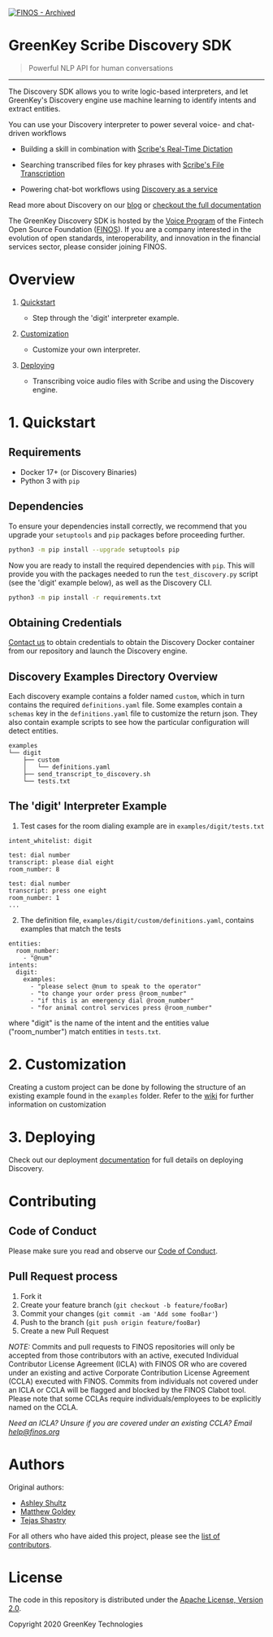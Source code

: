[![FINOS - Archived](https://cdn.jsdelivr.net/gh/finos/contrib-toolbox@master/images/badge-archived.svg)](https://community.finos.org/docs/governance/Software-Projects/stages/archived)

# GreenKey Scribe Discovery SDK 
> Powerful NLP API for human conversations
---

The Discovery SDK allows you to write logic-based interpreters, and let GreenKey's Discovery engine use machine learning to identify intents and extract entities.

You can use your Discovery interpreter to power several voice- and chat-driven workflows

- Building a skill in combination with [Scribe's Real-Time Dictation](https://docs.greenkeytech.com/focus-api/data-input/#requirements)

- Searching transcribed files for key phrases with [Scribe's File Transcription](https://docs.greenkeytech.com/focus-api/data-input/#requirements_1)

- Powering chat-bot workflows using [Discovery as a service](https://docs.greenkeytech.com/focus-api/nlp/#discovery)

Read more about Discovery on our [blog](https://greenkeytech.com/greenkey-scribe-discovery-skills/) or [checkout the full documentation](https://github.com/finos/greenkey-discovery-sdk/wiki)

The GreenKey Discovery SDK
is hosted by the [Voice Program] of the Fintech Open Source Foundation ([FINOS]).
If you are a company interested in the evolution of
open standards, interoperability, and innovation in the financial services sector,
please consider joining FINOS.

# Overview
1. [Quickstart](#1-quickstart)
    - Step through the 'digit' interpreter example.

2. [Customization](#2-customization)
    - Customize your own interpreter.

3. [Deploying](#3-deploying)
    - Transcribing voice audio files with Scribe and using the Discovery engine.


# 1. Quickstart

## Requirements

- Docker 17+ (or Discovery Binaries)
- Python 3 with `pip`

## Dependencies

To ensure your dependencies install correctly, we recommend that you upgrade your `setuptools` and `pip` packages before proceeding further.

```sh
python3 -m pip install --upgrade setuptools pip
```

Now you are ready to install the required dependencies with `pip`.
This will provide you with the packages needed to run the `test_discovery.py` script (see the 'digit' example below), as well as the Discovery CLI.

```sh
python3 -m pip install -r requirements.txt
```

## Obtaining Credentials
[Contact us](mailto:transcription@greenkeytech.com) to obtain credentials to obtain the Discovery Docker container from our repository and launch the Discovery engine.


## Discovery Examples Directory Overview
Each discovery example contains a folder named `custom`, which in turn contains the required `definitions.yaml` file.
Some examples contain a `schemas` key in the `definitions.yaml` file to customize the return json.
They also contain example scripts to see how the particular configuration will detect entities.

```
examples
└── digit
    ├── custom
    │   └── definitions.yaml
    ├── send_transcript_to_discovery.sh
    └── tests.txt
```

## The 'digit' Interpreter Example
1) Test cases for the room dialing example are in `examples/digit/tests.txt`

```
intent_whitelist: digit

test: dial number
transcript: please dial eight
room_number: 8

test: dial number
transcript: press one eight
room_number: 1
...
```

2) The definition file, `examples/digit/custom/definitions.yaml`, contains examples that match the tests

```
entities:
  room_number:
    - "@num"
intents:
  digit:
    examples:
      - "please select @num to speak to the operator"
      - "to change your order press @room_number"
      - "if this is an emergency dial @room_number"
      - "for animal control services press @room_number"
```

where "digit" is the name of the intent and the entities value ("room_number") match entities in `tests.txt`.


# 2. Customization

Creating a custom project can be done by following the structure of an existing example found in the `examples` folder. Refer to the [wiki](https://github.com/finos/greenkey-discovery-sdk/wiki) for further information on customization


# 3. Deploying

Check out our deployment [documentation](https://docs.greenkeytech.com/focus-api/nlp/#discovery) for full details on deploying Discovery.


# Contributing

## Code of Conduct

Please make sure you read and observe our [Code of Conduct].

## Pull Request process

1. Fork it
2. Create your feature branch (`git checkout -b feature/fooBar`)
3. Commit your changes (`git commit -am 'Add some fooBar'`)
4. Push to the branch (`git push origin feature/fooBar`)
5. Create a new Pull Request

_NOTE:_ Commits and pull requests to FINOS repositories will only be accepted from those contributors with an active, executed Individual Contributor License Agreement (ICLA) with FINOS OR who are covered under an existing and active Corporate Contribution License Agreement (CCLA) executed with FINOS. Commits from individuals not covered under an ICLA or CCLA will be flagged and blocked by the FINOS Clabot tool. Please note that some CCLAs require individuals/employees to be explicitly named on the CCLA.

*Need an ICLA? Unsure if you are covered under an existing CCLA? Email [help@finos.org](mailto:help@finos.org)*

# Authors

Original authors:

- [Ashley Shultz](https://github.com/AGiantSquid)
- [Matthew Goldey](https://github.com/mgoldey)
- [Tejas Shastry](https://github.com/tshastry)

For all others who have aided this project, please see the [list of contributors].

# License

The code in this repository is distributed under the [Apache License, Version 2.0](http://www.apache.org/licenses/LICENSE-2.0).

Copyright 2020 GreenKey Technologies

<!-- Markdown link & img defs -->
[FINOS]: https://www.finos.org
[Code of Conduct]: https://www.finos.org/code-of-conduct
[Voice Program]: https://finosfoundation.atlassian.net/wiki/spaces/VOICE/overview
[SemVer]: http://semver.org
[list of contributors]: https://github.com/finos/greenkey-discovery-sdk/graphs/contributors
[tags on this repository]: https://github.com/finos/greenkey-discovery-sdk/tags

